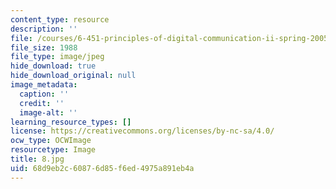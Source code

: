 ```yaml
---
content_type: resource
description: ''
file: /courses/6-451-principles-of-digital-communication-ii-spring-2005/68d9eb2c60876d85f6ed4975a891eb4a_8.jpg
file_size: 1988
file_type: image/jpeg
hide_download: true
hide_download_original: null
image_metadata:
  caption: ''
  credit: ''
  image-alt: ''
learning_resource_types: []
license: https://creativecommons.org/licenses/by-nc-sa/4.0/
ocw_type: OCWImage
resourcetype: Image
title: 8.jpg
uid: 68d9eb2c-6087-6d85-f6ed-4975a891eb4a
---
```

